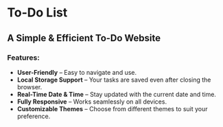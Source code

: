 # To-Do List  

## A Simple & Efficient To-Do Website  

### Features:  
- **User-Friendly** – Easy to navigate and use.  
- **Local Storage Support** – Your tasks are saved even after closing the browser.  
- **Real-Time Date & Time** – Stay updated with the current date and time.  
- **Fully Responsive** – Works seamlessly on all devices.  
- **Customizable Themes** – Choose from different themes to suit your preference.
